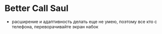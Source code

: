 # Better Call Saul
- расширение и адаптивность делать еще не умею, поэтому все кто с телефона, переворачивайте экран набок

